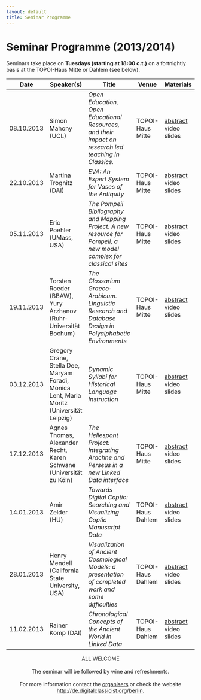 ```yaml
---
layout: default
title: Seminar Programme
---
```


# Seminar Programme (2013/2014)

Seminars take place on **Tuesdays (starting at 18:00 c.t.)** on a fortnightly basis at the TOPOI-Haus Mitte or Dahlem (see below).

<!--

The **programme calendar** is also available as [(public) Google Calendar](https://www.google.com/calendar/embed?src=aicf2vlsr7t34v4qrju5fiso54%40group.calendar.google.com&ctz=Europe/Berlin) (iCal for subscription [here](https://www.google.com/calendar/ical/aicf2vlsr7t34v4qrju5fiso54%40group.calendar.google.com/public/basic.ics)): subscribe to it in order to get further details and timely reminders for all the seminar events!

Or download the **poster** with the full programme ([PDF here](/berlin/files/Poster-Full-Programme.pdf)) and put it up on your institution's notice board.
-->

Date | Speaker(s) | Title | Venue | Materials
-----------|-------------------------|-------------------------------------------------------------------------------------------------------------------------------------------------|----------------|----------------	 
08.10.2013 | Simon Mahony (UCL) | *Open Education, Open Educational Resources, and their impact on research led teaching in Classics.* | TOPOI-Haus Mitte| [abstract]() video slides
22.10.2013 | Martina Trognitz (DAI) | *EVA: An Expert System for Vases of the Antiquity* | TOPOI-Haus Mitte | [abstract]() video slides
05.11.2013 | Eric Poehler (UMass, USA) | *The Pompeii Bibliography and Mapping Project. A new resource for Pompeii, a new model complex for classical sites* | TOPOI-Haus Mitte | [abstract]() video slides
19.11.2013 | Torsten Roeder (BBAW), Yury Arzhanov (Ruhr­Universität Bochum) | *The Glossarium Graeco­Arabicum. Linguistic Research and Database Design in Polyalphabetic Environments* | TOPOI-Haus Mitte| [abstract]() video slides
03.12.2013 | Gregory Crane, Stella Dee, Maryam Foradi, Monica Lent, Maria Moritz (Universität Leipzig) | *Dynamic Syllabi for Historical Language Instruction* | TOPOI-Haus Mitte | [abstract]() video slides
17.12.2013 | Agnes Thomas, Alexander Recht, Karen Schwane (Universität zu Köln) | *The Hellespont Project: Integrating Arachne and Perseus in a new Linked Data interface* | TOPOI-Haus Mitte | [abstract]() video slides
14.01.2013 | Amir Zelder (HU) | *Towards Digital Coptic: Searching and Visualizing Coptic Manuscript Data* | TOPOI-Haus Dahlem | [abstract]() video slides
28.01.2013 | Henry Mendell  (California State University, USA) | *Visualization of Ancient Cosmological Models: a presentation of completed work and some difficulties* | TOPOI-Haus Dahlem | [abstract]() video slides
11.02.2013 | Rainer Komp (DAI) | *Chronological Concepts of the Ancient World in Linked Data* | TOPOI-Haus Dahlem |  [abstract]() video slides


<div style="text-align: center">ALL WELCOME
<br/><br/>
The seminar will be followed by wine and refreshments.
<br/><br/>
For more information contact the <a href="http://de.digitalclassicist.org/berlin/about">organisers</a> or check the website <a href="http://de.digitalclassicist.org/berlin">http://de.digitalclassicist.org/berlin</a>.
<br/><br/>
	</div>

